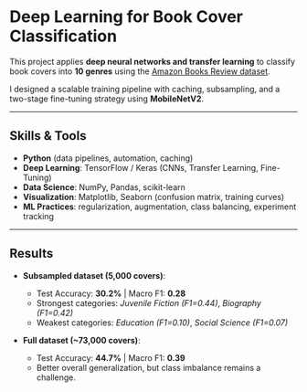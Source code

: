 # Deep Learning for Book Cover Classification  

This project applies **deep neural networks and transfer learning** to classify book covers into **10 genres** using the [Amazon Books Review dataset](https://www.kaggle.com/datasets/mohamedbakhet/amazon-books-reviews).  

I designed a scalable training pipeline with caching, subsampling, and a two-stage fine-tuning strategy using **MobileNetV2**.  

---

##  Skills & Tools
- **Python** (data pipelines, automation, caching)
- **Deep Learning**: TensorFlow / Keras (CNNs, Transfer Learning, Fine-Tuning)
- **Data Science**: NumPy, Pandas, scikit-learn
- **Visualization**: Matplotlib, Seaborn (confusion matrix, training curves)
- **ML Practices**: regularization, augmentation, class balancing, experiment tracking

---

## Results
- **Subsampled dataset (5,000 covers)**:  
  - Test Accuracy: **30.2%** | Macro F1: **0.28**  
  - Strongest categories: *Juvenile Fiction (F1=0.44)*, *Biography (F1=0.42)*  
  - Weakest categories: *Education (F1=0.10)*, *Social Science (F1=0.07)*  

- **Full dataset (~73,000 covers)**:  
  - Test Accuracy: **44.7%** | Macro F1: **0.39**  
  - Better overall generalization, but class imbalance remains a challenge.  
